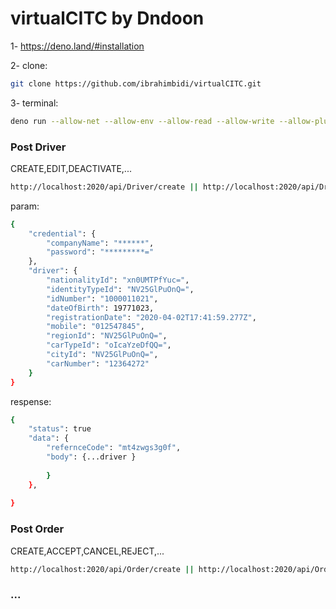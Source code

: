 # virtualCITC by Dndoon


1- https://deno.land/#installation

2- clone: 
```sh 
git clone https://github.com/ibrahimbidi/virtualCITC.git 
```

3- terminal: 
```sh
deno run --allow-net --allow-env --allow-read --allow-write --allow-plugin .\app.ts
```
### Post Driver
CREATE,EDIT,DEACTIVATE,...
```sh
http://localhost:2020/api/Driver/create || http://localhost:2020/api/Driver/edit || ...
```
param:
```sh
{
    "credential": {
        "companyName": "******",
        "password": "*********="
    },
    "driver": {
        "nationalityId": "xn0UMTPfYuc=",
        "identityTypeId": "NV25GlPuOnQ=",
        "idNumber": "1000011021",
        "dateOfBirth": 19771023,
        "registrationDate": "2020-04-02T17:41:59.277Z",
        "mobile": "012547845",
        "regionId": "NV25GlPuOnQ=",
        "carTypeId": "oIcaYzeDfQQ=",
        "cityId": "NV25GlPuOnQ=",
        "carNumber": "12364272"
    }
}
```
respense:
```sh
{
    "status": true
    "data": {
        "refernceCode": "mt4zwgs3g0f",
        "body": {...driver }
            
        }
    },
   
}
```
### Post Order
CREATE,ACCEPT,CANCEL,REJECT,...
```sh
http://localhost:2020/api/Order/create || http://localhost:2020/api/Order/cancel || ...
```
### ...
